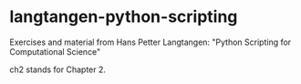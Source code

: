 # langtangen-python-scripting

Exercises and material from Hans Petter Langtangen: "Python Scripting for Computational Science"

ch2 stands for Chapter 2.
